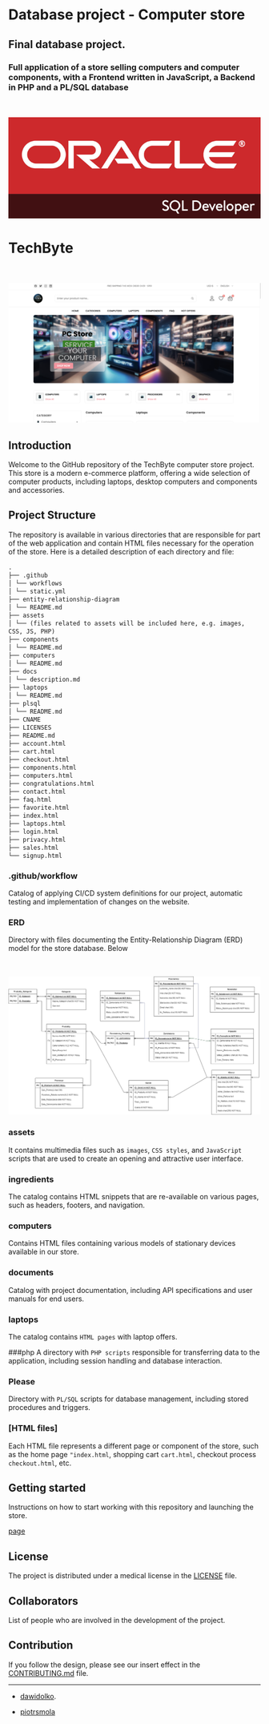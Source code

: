# Database project - Computer store

## Final database project.

### Full application of a store selling computers and computer components, with a Frontend written in JavaScript, a Backend in PHP and a PL/SQL database

<br><br>![info](fronted/assets/images/plsql.png)

# TechByte

<br><br>![info](fronted/assets/images/Main.png)

## Introduction

Welcome to the GitHub repository of the TechByte computer store project. This store is a modern e-commerce platform, offering a wide selection of computer products, including laptops, desktop computers and components and accessories.

## Project Structure

The repository is available in various directories that are responsible for part of the web application and contain HTML files necessary for the operation of the store. Here is a detailed description of each directory and file:

```
.
├── .github
│ └── workflows
│ └── static.yml
├── entity-relationship-diagram
│ └── README.md
├── assets
│ └── (files related to assets will be included here, e.g. images, CSS, JS, PHP)
├── components
│ └── README.md
├── computers
│ └── README.md
├── docs
│ └── description.md
├── laptops
│ └── README.md
├── plsql
│ └── README.md
├── CNAME
├── LICENSES
├── README.md
├── account.html
├── cart.html
├── checkout.html
├── components.html
├── computers.html
├── congratulations.html
├── contact.html
├── faq.html
├── favorite.html
├── index.html
├── laptops.html
├── login.html
├── privacy.html
├── sales.html
└── signup.html
```

### .github/workflow

Catalog of applying CI/CD system definitions for our project, automatic testing and implementation of changes on the website.

### ERD

Directory with files documenting the Entity-Relationship Diagram (ERD) model for the store database. Below

<br><br>![erd](entity-relationship-diagram/ERD-VERSION2.png)

### assets

It contains multimedia files such as `images`, `CSS styles`, and `JavaScript` scripts that are used to create an opening and attractive user interface.

### ingredients

The catalog contains HTML snippets that are re-available on various pages, such as headers, footers, and navigation.

### computers

Contains HTML files containing various models of stationary devices available in our store.

### documents

Catalog with project documentation, including API specifications and user manuals for end users.

### laptops

The catalog contains `HTML pages` with laptop offers.

###php
A directory with `PHP scripts` responsible for transferring data to the application, including session handling and database interaction.

### Please

Directory with `PL/SQL` scripts for database management, including stored procedures and triggers.

### [HTML files]

Each HTML file represents a different page or component of the store, such as the home page `"index.html`, shopping cart `cart.html`, checkout process `checkout.html`, etc.

## Getting started

Instructions on how to start working with this repository and launching the store.

[page](https://piotrsmola.dawidolko.pl/)

## License

The project is distributed under a medical license in the [LICENSE](https://github.com/dawidolko/Database-Project-ComputerStore/blob/main/LICENSE) file.

## Collaborators

List of people who are involved in the development of the project.

## Contribution

If you follow the design, please see our insert effect in the [CONTRIBUTING.md](https://github.com/dawidolko/Database-Project-ComputerStore/blob/main/CONTRIBUTING.md) file.

---

- [dawidolko](https://github.com/dawidolko).

- [piotrsmola](https://github.com/piotrsmola)
